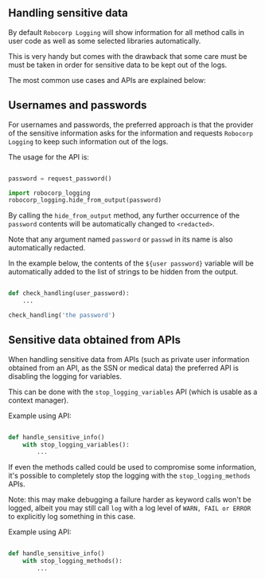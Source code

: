 ## Handling sensitive data

By default `Robocorp Logging` will show information for all method calls in user
code as well as some selected libraries automatically.

This is very handy but comes with the drawback that some care must be must be taken 
in order for sensitive data to be kept out of the logs.

The most common use cases and APIs are explained below:

Usernames and passwords
------------------------

For usernames and passwords, the preferred approach is that the provider of the sensitive information
asks for the information and requests `Robocorp Logging` to keep such information out of
the logs.

The usage for the API is:

```python

password = request_password()

import robocorp_logging
robocorp_logging.hide_from_output(password)
```

By calling the `hide_from_output` method, any further occurrence of the `password` contents will be
automatically changed to `<redacted>`.

Note that any argument named `password` or `passwd` in its name is also automatically redacted.

In the example below, the contents of the `${user password}` variable will be automatically added to
the list of strings to be hidden from the output.

```python

def check_handling(user_password):
    ...

check_handling('the password')
```


Sensitive data obtained from APIs
----------------------------------

When handling sensitive data from APIs (such as private user information obtained from an API, as the SSN
or medical data) the preferred API is disabling the logging for variables.

This can be done with the `stop_logging_variables` API (which is usable as a context manager).

Example using API:

```python

def handle_sensitive_info()
    with stop_logging_variables():
        ...

```


If even the methods called could be used to compromise some information, it's possible
to completely stop the logging with the `stop_logging_methods` APIs. 

Note: this may make debugging a failure harder as keyword calls won't be logged, 
albeit you may still call `log` with a log level of `WARN, FAIL or ERROR` to explicitly log something in this case.

Example using API:

```python

def handle_sensitive_info()
    with stop_logging_methods():
        ...

```


